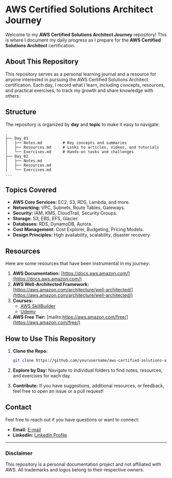 # AWS Certified Solutions Architect Journey

Welcome to my **AWS Certified Solutions Architect Journey** repository! This is where I document my daily progress as I prepare for the **AWS Certified Solutions Architect** certification.

## About This Repository

This repository serves as a personal learning journal and a resource for anyone interested in pursuing the AWS Certified Solutions Architect certification. Each day, I record what I learn, including concepts, resources, and practical exercises, to track my growth and share knowledge with others.

## Structure

The repository is organized by **day** and **topic** to make it easy to navigate:

```
.
├── Day_01
│   ├── Notes.md         # Key concepts and summaries
│   ├── Resources.md     # Links to articles, videos, and tutorials
│   └── Exercises.md     # Hands-on tasks and challenges
├── Day_02
│   ├── Notes.md
│   ├── Resources.md
│   └── Exercises.md
...
```

## Topics Covered

- **AWS Core Services:** EC2, S3, RDS, Lambda, and more.
- **Networking:** VPC, Subnets, Route Tables, Gateways.
- **Security:** IAM, KMS, CloudTrail, Security Groups.
- **Storage:** S3, EBS, EFS, Glacier.
- **Databases:** RDS, DynamoDB, Aurora.
- **Cost Management:** Cost Explorer, Budgeting, Pricing Models.
- **Design Principles:** High availability, scalability, disaster recovery.

## Resources

Here are some resources that have been instrumental in my journey:

1. **AWS Documentation:** [https://docs.aws.amazon.com/](https://docs.aws.amazon.com/)
2. **AWS Well-Architected Framework:** [https://aws.amazon.com/architecture/well-architected/](https://aws.amazon.com/architecture/well-architected/)
3. **Courses:**
   - [AWS SkillBuilder](https://explore.skillbuilder.aws/)
   - [Udemy](https://www.udemy.com/)
4. **AWS Free Tier:** [mailto:https://aws.amazon.com/free/](https://aws.amazon.com/free/)

## How to Use This Repository

1. **Clone the Repo:**
   ```bash
   git clone https://github.com/yourusername/aws-certified-solutions-architect-journey.git
   ```

2. **Explore by Day:** Navigate to individual folders to find notes, resources, and exercises for each day.

3. **Contribute:** If you have suggestions, additional resources, or feedback, feel free to open an issue or a pull request!

## Contact

Feel free to reach out if you have questions or want to connect:

- **Email:** [E-mail](adamgemechu@gmail.com)
- **LinkedIn:** [LinkedIn Profile](https://www.linkedin.com/in/gemechugesifeta/)

---

### Disclaimer

This repository is a personal documentation project and not affiliated with AWS. All trademarks and logos belong to their respective owners.

